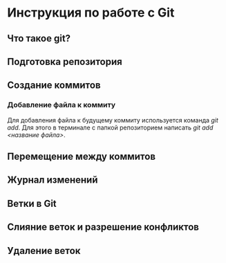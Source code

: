 # Инструкция по работе с Git

## Что такое git?

## Подготовка репозитория

## Создание коммитов
### Добавление файла к коммиту
Для добавления файла к будущему коммиту используется команда *git add*. Для этого в терминале с папкой репозиторием написать *git add <название файла>*.

## Перемещение между коммитов

## Журнал изменений

## Ветки в Git

## Слияние веток и разрешение конфликтов

## Удаление веток